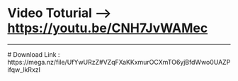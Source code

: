 # Video Toturial --> https://youtu.be/CNH7JvWAMec
<hr>
# Download Link : https://mega.nz/file/UfYwURzZ#VZqFXaKKxmurOCXmTO6yjBfdWwo0UAZPifqw_lkRxzI
